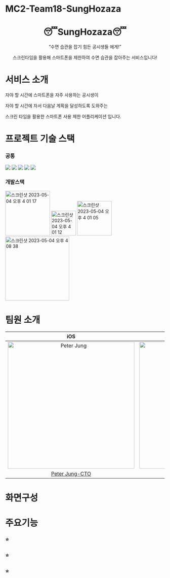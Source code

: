 # MC2-Team18-SungHozaza

<h1 align="middle">😴SungHozaza😴</h1>
<p align="middle">“수면 습관을 잡기 힘든 공시생들 에게!” </p>
<p align="middle"> 스크린타임을 활용해 스마트폰을 제한하여 수면 습관을 잡아주는 서비스입니다!</p>

# 서비스 소개
<p align="left">자야 할 시간에 스마트폰을 자주 사용하는 공시생이</p>
<p align="left">자야 할 시간에 자서 다음날 계획을 달성하도록 도와주는</p>
<p align="left">스크린 타임을 활용한 스마트폰 사용 제한 어플리케이션 입니다.</p>

# 프로젝트 기술 스택 

### 공통

<img src="https://shields.io/badge/GitHub-181717?logo=GitHub&logoColor=FFF&style=flat-square"/> <img src="https://shields.io/badge/Sketch-F7B500?logo=Sketch&logoColor=FFF&style=flat-square"/> <img src="https://shields.io/badge/Miro-050038?logo=Miro&logoColor=FFF&style=flat-square"/> <img src="https://shields.io/badge/microsoftteams-6264A7?logo=microsoftteams&logoColor=FFF&style=flat-square"/> <img src="https://shields.io/badge/Notion-000000?logo=Notion&logoColor=FFF&style=flat-square"/> 

### 개발스택

<img width="141" alt="스크린샷 2023-05-04 오후 4 01 17" src="https://user-images.githubusercontent.com/108044639/236133570-82917d4a-17ca-4375-b659-b18c0788778d.png">
<img width="78" alt="스크린샷 2023-05-04 오후 4 01 12" src="https://user-images.githubusercontent.com/108044639/236133624-5b418819-d4aa-4a9e-9791-b91cb2cc78e8.png">
<img width="109" alt="스크린샷 2023-05-04 오후 4 01 05" src="https://user-images.githubusercontent.com/108044639/236133634-7a8154d4-50b4-488d-bbe3-5c4ed1080179.png">
<img width="202" alt="스크린샷 2023-05-04 오후 4 08 38" src="https://user-images.githubusercontent.com/108044639/236134419-025c15d1-7f70-48cf-9016-d22e6d28bcd4.png">


# 팀원 소개
| iOS | iOS | iOS  | iOS | iOS | iOS |
| :-----: | :-----: | :-----:  | :-----: | :-----: | :-----: |
| <img src="https://user-images.githubusercontent.com/108044639/236133570-82917d4a-17ca-4375-b659-b18c0788778d.png" width=400px alt="Peter Jung"/>  | <img src="https://user-images.githubusercontent.com/108044639/236133406-3b57fc7e-4282-43e1-8c97-34941f862198.png" width=400px alt="Chad"/>  | <img src="https://user-images.githubusercontent.com/108044639/236134419-025c15d1-7f70-48cf-9016-d22e6d28bcd4.png" width=400px alt="Coffee"/>   | <img src="https://user-images.githubusercontent.com/108044639/236133624-5b418819-d4aa-4a9e-9791-b91cb2cc78e8.png" width=400px alt="Jay"/>  | <img src="https://user-images.githubusercontent.com/108044639/236133234-7bb38735-9409-409e-94f2-4e4123891e60.png" width=400px alt="Peter Pyeon"/>  | <img src="https://user-images.githubusercontent.com/108044639/236133634-7a8154d4-50b4-488d-bbe3-5c4ed1080179.png" width=400px alt="Rei"/> | 
[Peter Jung-CTO](https://github.com/shine-jung) | [Chad](https://github.com/chad0909)  | [Coffee](https://github.com/yuncoffee) | [Jay](https://github.com/jay-appledeveloperacademy) | [Peter Pyeon](https://github.com/pyeonjaesik) | [Rei](https://github.com/chad0909) |

# 화면구성

# 주요기능
### ⭐️ 

### ⭐️ 

### ⭐️ 




